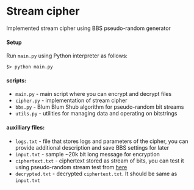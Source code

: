 # Stream cipher

Implemented stream cipher using BBS pseudo-random generator

#### Setup
Run `main.py` using Python interpreter as follows:
```
$> python main.py
```

#### scripts:
- `main.py` - main script where you can encrypt and decrypt files
- `cipher.py` - implementation of stream cipher
- `bbs.py` - Blum Blum Shub algorithm for pseudo-random bit streams
- `utils.py` - utilities for managing data and operating on bitstrings

#### auxilliary files:
- `logs.txt` - file that stores logs and parameters of the cipher, you can provide additional description and save BBS settings for later
- `input.txt` - sample ~20k bit long message for encryption
- `ciphertext.txt` - ciphertext stored as stream of bits, you can test it using pseudo-random stream test from [here](https://github.com/wachuuu/cryptography/tree/main/pseudorandom-generator)
- `decrypted.txt` - decrypted `ciphertext.txt`. It should be same as `input.txt`
